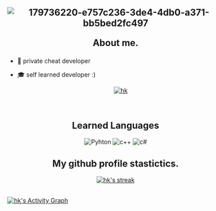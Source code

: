 <h2 align="center">

![179736220-e757c236-3de4-4db0-a371-bb5bed2fc497](https://user-images.githubusercontent.com/107756040/187618145-321124e5-0bd4-4bc3-8c32-6f6e78cf538e.png)


About me.</h2> 

- 📌 private cheat developer

- 🎓 self learned developer :)

  <p align="center">
    <a href="https://discord.com/users/200116071640989696">
        <img title="hk" alt="hk" src="https://discord.c99.nl/widget/theme-1/200116071640989696.png"/>
    </a>
</p>

</pre><br>


<h2 align="center">Learned Languages</h2>
<p align="center">
  <img alt="Pyhton" src="https://img.shields.io/badge/Python-FFD43B?style=for-the-badge&logo=python&logoColor=blue"></a>    
  <img alt="c++" src="https://img.shields.io/badge/C%2B%2B-00599C?style=for-the-badge&logo=c%2B%2B&logoColor=white"></a> 
  <img alt="c#" src="https://img.shields.io/badge/C%23-239120?style=for-the-badge&logo=c-sharp&logoColor=white"></a>   
</p>

<h2 align="center">My github profile stastictics.</h2>

<p align="center">
    <a href="https://github.com/hk-development">
        <img title="hk-development" alt="hk's streak" src="https://github-readme-streak-stats.herokuapp.com/?user=hk-development&theme=dark&hide_border=true&stroke=f53b3b"/>
    </a>
</p><br>
<a href="https://github.com/hk-development"><img alt="hk's Activity Graph" src="https://activity-graph.herokuapp.com/graph?username=hk-development&bg_color=0D1117&color=eca15b&line=eca15b&point=FFFFFF&hide_border=true" /></a>
  

